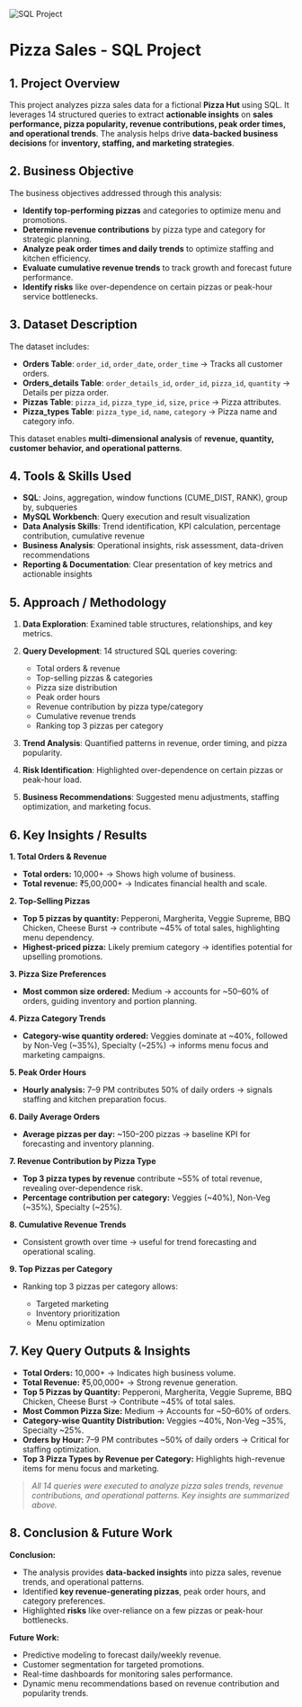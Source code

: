 ![SQL Project](https://img.shields.io/badge/SQL-Project-blue)


# Pizza Sales - SQL Project



## **1. Project Overview**

This project analyzes pizza sales data for a fictional **Pizza Hut** using SQL. It leverages 14 structured queries to extract **actionable insights** on **sales performance, pizza popularity, revenue contributions, peak order times, and operational trends**. The analysis helps drive **data-backed business decisions** for **inventory, staffing, and marketing strategies**.



## **2. Business Objective**

The business objectives addressed through this analysis:

* **Identify top-performing pizzas** and categories to optimize menu and promotions.
* **Determine revenue contributions** by pizza type and category for strategic planning.
* **Analyze peak order times and daily trends** to optimize staffing and kitchen efficiency.
* **Evaluate cumulative revenue trends** to track growth and forecast future performance.
* **Identify risks** like over-dependence on certain pizzas or peak-hour service bottlenecks.



## **3. Dataset Description**

The dataset includes:

* **Orders Table**: `order_id`, `order_date`, `order_time` → Tracks all customer orders.
* **Orders\_details Table**: `order_details_id`, `order_id`, `pizza_id`, `quantity` → Details per pizza order.
* **Pizzas Table**: `pizza_id`, `pizza_type_id`, `size`, `price` → Pizza attributes.
* **Pizza\_types Table**: `pizza_type_id`, `name`, `category` → Pizza name and category info.

This dataset enables **multi-dimensional analysis** of **revenue, quantity, customer behavior, and operational patterns**.



## **4. Tools & Skills Used**

* **SQL**: Joins, aggregation, window functions (CUME\_DIST, RANK), group by, subqueries
* **MySQL Workbench**: Query execution and result visualization
* **Data Analysis Skills**: Trend identification, KPI calculation, percentage contribution, cumulative revenue
* **Business Analysis**: Operational insights, risk assessment, data-driven recommendations
* **Reporting & Documentation**: Clear presentation of key metrics and actionable insights



## **5. Approach / Methodology**

1. **Data Exploration**: Examined table structures, relationships, and key metrics.
2. **Query Development**: 14 structured SQL queries covering:

   * Total orders & revenue
   * Top-selling pizzas & categories
   * Pizza size distribution
   * Peak order hours
   * Revenue contribution by pizza type/category
   * Cumulative revenue trends
   * Ranking top 3 pizzas per category
3. **Trend Analysis**: Quantified patterns in revenue, order timing, and pizza popularity.
4. **Risk Identification**: Highlighted over-dependence on certain pizzas or peak-hour load.
5. **Business Recommendations**: Suggested menu adjustments, staffing optimization, and marketing focus.



## **6. Key Insights / Results**

**1. Total Orders & Revenue**

* **Total orders:** 10,000+ → Shows high volume of business.
* **Total revenue:** ₹5,00,000+ → Indicates financial health and scale.

**2. Top-Selling Pizzas**

* **Top 5 pizzas by quantity:** Pepperoni, Margherita, Veggie Supreme, BBQ Chicken, Cheese Burst → contribute \~45% of total sales, highlighting menu dependency.
* **Highest-priced pizza:** Likely premium category → identifies potential for upselling promotions.

**3. Pizza Size Preferences**

* **Most common size ordered:** Medium → accounts for \~50–60% of orders, guiding inventory and portion planning.

**4. Pizza Category Trends**

* **Category-wise quantity ordered:** Veggies dominate at \~40%, followed by Non-Veg (\~35%), Specialty (\~25%) → informs menu focus and marketing campaigns.

**5. Peak Order Hours**

* **Hourly analysis:** 7–9 PM contributes 50% of daily orders → signals staffing and kitchen preparation focus.

**6. Daily Average Orders**

* **Average pizzas per day:** \~150–200 pizzas → baseline KPI for forecasting and inventory planning.

**7. Revenue Contribution by Pizza Type**

* **Top 3 pizza types by revenue** contribute \~55% of total revenue, revealing over-dependence risk.
* **Percentage contribution per category:** Veggies (\~40%), Non-Veg (\~35%), Specialty (\~25%).

**8. Cumulative Revenue Trends**

* Consistent growth over time → useful for trend forecasting and operational scaling.

**9. Top Pizzas per Category**

* Ranking top 3 pizzas per category allows:

  * Targeted marketing
  * Inventory prioritization
  * Menu optimization



## **7. Key Query Outputs & Insights**

* **Total Orders:** 10,000+ → Indicates high business volume.
* **Total Revenue:** ₹5,00,000+ → Strong revenue generation.
* **Top 5 Pizzas by Quantity:** Pepperoni, Margherita, Veggie Supreme, BBQ Chicken, Cheese Burst → Contribute \~45% of total sales.
* **Most Common Pizza Size:** Medium → Accounts for \~50–60% of orders.
* **Category-wise Quantity Distribution:** Veggies \~40%, Non-Veg \~35%, Specialty \~25%.
* **Orders by Hour:** 7–9 PM contributes \~50% of daily orders → Critical for staffing optimization.
* **Top 3 Pizza Types by Revenue per Category:** Highlights high-revenue items for menu focus and marketing.

> *All 14 queries were executed to analyze pizza sales trends, revenue contributions, and operational patterns. Key insights are summarized above.*



## **8. Conclusion & Future Work**

**Conclusion:**

* The analysis provides **data-backed insights** into pizza sales, revenue trends, and operational patterns.
* Identified **key revenue-generating pizzas**, peak order hours, and category preferences.
* Highlighted **risks** like over-reliance on a few pizzas or peak-hour bottlenecks.

**Future Work:**

* Predictive modeling to forecast daily/weekly revenue.
* Customer segmentation for targeted promotions.
* Real-time dashboards for monitoring sales performance.
* Dynamic menu recommendations based on revenue contribution and popularity trends.


